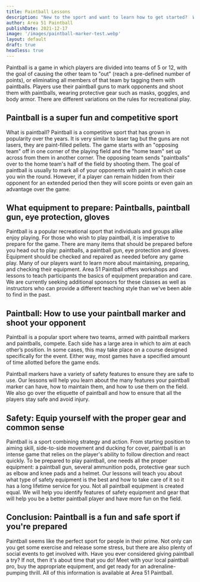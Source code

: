 ```yaml
---
title: Paintball Lessons
description: "New to the sport and want to learn how to get started?  Want to learn more about gear maintenance? Our lessons will help!"
author: Area 51 Paintball
publishDate: 2021-12-17
image: '/images/paintball-marker-test.webp'
layout: default
draft: true
headless: true
---
```


Paintball is a game in which players are divided into teams of 5 or 12, with the goal of causing the other team to "out" (reach a pre-defined number of points), or eliminating all members of that team by tagging them with paintballs. Players use their paintball guns to mark opponents and shoot them with paintballs, wearing protective gear such as masks, goggles, and body armor. There are different variations on the rules for recreational play.


## Paintball is a super fun and competitive sport 

What is paintball? Paintball is a competitive sport that has grown in popularity over the years. It is very similar to laser tag but the guns are not lasers, they are paint-filled pellets. The game starts with an "opposing team" off in one corner of the playing field and the "home team" set up across from them in another corner. The opposing team sends "paintballs" over to the home team's half of the field by shooting them. The goal of paintball is usually to mark all of your opponents with paint in which case you win the round.  However, if a player can remain hidden from their opponent for an extended period then they will score points or even gain an advantage over the game.  


## What equipment to prepare: Paintballs, paintball gun, eye protection, gloves 

Paintball is a popular recreational sport that individuals and groups alike enjoy playing. For those who wish to play paintball, it is imperative to prepare for the game. There are many items that should be prepared before you head out to play: paintballs, a paintball gun, eye protection and gloves. Equipment should be checked and repaired as needed before any game play. Many of our players want to learn more about maintaining, preparing, and checking their equipment.  Area 51 Paintball offers workshops and lessons to teach participants the basics of equipment preparation and care.  We are currently seeking additional sponsors for these classes as well as instructors who can provide a different teaching style than we've been able to find in the past.



## Paintball: How to use your paintball marker and shoot your opponent 

Paintball is a popular sport where two teams, armed with paintball markers and paintballs, compete.  Each side has a large area in which to aim at each other’s position. In some cases, this may take place on a course designed specifically for the event. Either way, most games have a specified amount of time allotted before the game ends. 


Paintball markers have a variety of safety features to ensure they are safe to use. Our lessons will help you learn about the many features your paintball marker can have, how to maintain them, and how to use them on the field.  We also go over the etiquette of paintball and how to ensure that all the players stay safe and avoid injury.  


## Safety: Equip yourself with the proper gear and common sense 

Paintball is a sport combining strategy and action. From starting position to aiming skill, side-to-side movement and ducking for cover, paintball is an intense game that relies on the player's ability to follow direction and react quickly. To be prepared to play paintball, one needs all the proper equipment: a paintball gun, several ammunition pods, protective gear such as elbow and knee pads and a helmet. Our lessons will teach you about what type of safety equipment is the best and how to take care of it so it has a long lifetime service for you.  Not all paintball equipment is created equal.  We will help you identify features of safety equipment and gear that will help you be a better paintball player and have more fun on the field.  


## Conclusion: Paintball is a fun and safe sport if you're prepared 

Paintball seems like the perfect sport for people in their prime. Not only can you get some exercise and release some stress, but there are also plenty of social events to get involved with. Have you ever considered giving paintball a try? If not, then it's about time that you do! Meet with your local paintball pro, buy the appropriate equipment, and get ready for an adrenaline-pumping thrill. All of this information is available at Area 51 Paintball. 

